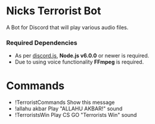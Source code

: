 # Nicks Terrorist Bot

A Bot for Discord that will play various audio files.

### Required Dependencies 

+ As per [discord.js](https://github.com/hydrabolt/discord.js#installation), **Node.js v6.0.0** or newer is required.
+ Due to using voice functionality **FFmpeg** is required.

# Commands

+ !TerroristCommands  Show this message
+ !allahu akbar       Play "ALLAHU AKBAR!" sound
+ !TerroristsWin      Play CS GO "Terrorists Win" sound
    
